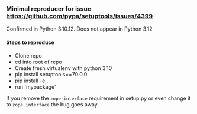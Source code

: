 ### Minimal reproducer for issue https://github.com/pypa/setuptools/issues/4399

Confirmed in Python 3.10.12. Does not appear in Python 3.12

#### Steps to reproduce

* Clone repo
* cd into root of repo
* Create fresh virtualenv with python 3.10
* pip install setuptools==70.0.0
* pip install -e .
* run 'mypackage'

If you remove the `zope-interface` requirement in setup.py or even change it to `zope.interface` the bug goes away.